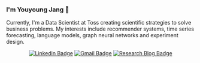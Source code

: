 ### I'm Youyoung Jang 🐧
Currently, I'm a Data Scientist at Toss creating scientific strategies to solve business problems. My interests include recommender systems, time series forecasting, language models, graph neural networks and experiment design.  

<div align=center>

[![Linkedin Badge](https://img.shields.io/badge/-LinkedIn-blue?style=for-the-badge&logo=Linkedin&logoColor=white&link=https://www.linkedin.com/in/youyoungjang/)](https://www.linkedin.com/in/youyoungjang/) 
[![Gmail Badge](https://img.shields.io/badge/-Gmail-d14836?style=for-the-badge&logo=Gmail&logoColor=white&link=mailto:pushkin522@gmail.com)](mailto:pushkin522@gmail.com) 
[![Research Blog Badge](http://img.shields.io/badge/-Personal%20Blog-193475?style=for-the-badge&logo=Bloglovin&link=https://youyoungjang.github.io/)](https://youyoungjang.github.io/) 
  
</div>
